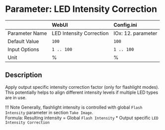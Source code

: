 # Parameter: LED Intensity Correction

|                   | WebUI               | Config.ini
|:---               |:---                 |:----
| Parameter Name    | LED Intensity Correction  | IOx: 12. parameter
| Default Value     | `100`               | `100`
| Input Options     | `1 .. 100`          | `1 .. 100`
| Unit              | %                   | %



## Description

Apply output specific intensity correction factor (only for flashlight modes). 
This potentially helps to align different intensity levels if multiple LED types are in use.


!!! Note
    Generally, flashlight intensity is controlled with global `Flash Intensity` parameter in 
    section `Take Image`.<br>
    Formula: Resulting intensity = Global `Flash Intensity` * Output specific `LED Intensity Correction`